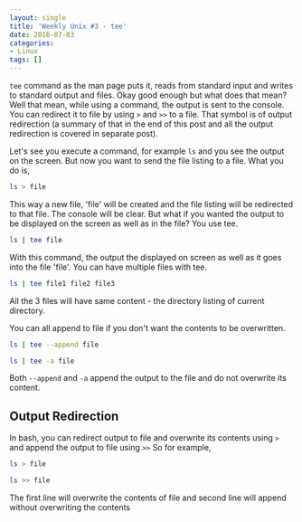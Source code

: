 ```yaml
---
layout: single
title: 'Weekly Unix #3 - tee'
date: 2016-07-03
categories:
- Linux
tags: []
---
```

`tee` command as the man page puts it, reads from standard input and writes to standard output and files. Okay good enough but what does that mean? Well that mean, while using a command, the output is sent to the console. You can redirect it to file by using `>` and `>>` to a file. That symbol is of output redirection (a summary of that in the end of this post and all the output redirection is covered in separate post). 

Let's see you execute a command, for example `ls` and you see the output on the screen. But now you want to send the file listing to a file. What you do is, 

```bash
ls > file
```
This way a new file, 'file' will be created and the file listing will be redirected to that file. The console will be clear. But what if you wanted the output to be displayed on the screen as well as in the file? You use tee. 

```bash
ls | tee file
```
With this command, the output the displayed on screen as well as it goes into the file 'file'. You can have multiple files with tee. 

```bash
ls | tee file1 file2 file3
```
All the 3 files will have same content - the directory listing of current directory. 

You can all append to file if you don't want the contents to be overwritten. 

```bash
ls | tee --append file
```
```bash
ls | tee -a file
```
Both `--append` and `-a` append the output to the file and do not overwrite its content. 

## Output Redirection
In bash, you can redirect output to file and overwrite its contents using `>` and append the output to file using `>>` So for example, 

```bash
ls > file
```
```bash
ls >> file
```
The first line will overwrite the contents of file and second line will append without overwriting the contents 

